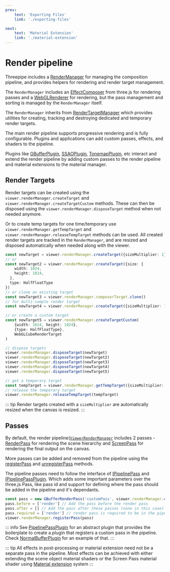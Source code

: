 ```yaml
---
prev:
    text: 'Exporting Files'
    link: './exporting-files'

next:
    text: 'Material Extension'
    link: './material-extension'
---
```


# Render pipeline

Threepipe includes a [RenderManager](https://threepipe.org/docs/classes/RenderManager.html) for managing the composition pipeline, and provides helpers for rendering and render target management.

The `RenderManager` includes an [EffectComposer](https://threejs.org/docs/#api/en/postprocessing/EffectComposer) from three.js for rendering passes and a [WebGLRenderer](https://threejs.org/docs/#api/en/renderers/WebGLRenderer) for rendering, but the pass management and sorting is managed by the `RenderManager` itself.

The `RenderManager` inherits from [RenderTargetManager](https://threepipe.org/docs/classes/RenderTargetManager.html)
which provides utilities for creating, tracking and destroying dedicated and temporary render targets.

The main render pipeline supports progressive rendering and is fully configurable. Plugins and applications can add custom passes, effects, and shaders to the pipeline.

Plugins like [GBufferPlugin](https://threepipe.org/docs/classes/GBufferPlugin.html), [SSAOPlugin](https://threepipe.org/docs/classes/SSAOPlugin.html), [TonemapPlugin](https://threepipe.org/docs/classes/TonemapPlugin.html), etc interact and extend the render pipeline by adding custom passes to the render pipeline and material extensions to the material manager.

## Render Targets

Render targets can be created
using the `viewer.renderManager.createTarget` and `viewer.renderManager.createTargetCustom` methods.
These can then be disposed using the `viewer.renderManager.disposeTarget` method when not needed anymore.

Or to create temp targets for one time/temporary use `viewer.renderManager.getTempTarget` and `viewer.renderManager.releaseTempTarget` methods can be used. All created render targets are tracked in the `RenderManager`, and are resized and disposed automatically when needed along with the viewer.

```typescript
const newTarget = viewer.renderManager.createTarget({sizeMultiplier: 1})
// or
const newTarget2 = viewer.renderManager.createTarget({size: {
    width: 1024,
    height: 1024,
  },
  type: HalfFloatType
})
// or clone an existing target
const newTarget3 = viewer.renderManager.composerTarget.clone()
// for multi-sample render target
const newTarget4 = viewer.renderManager.createTarget({sizeMultiplier: 1, samples: 4})

// or create a custom target
const newTarget5 = viewer.renderManager.createTargetCustom(
    {width: 1024, height: 1024},
    {type: HalfFloatType},
    WebGLCubeRenderTarget
)

// dispose targets
viewer.renderManager.disposeTarget(newTarget)
viewer.renderManager.disposeTarget(newTarget2)
viewer.renderManager.disposeTarget(newTarget3)
viewer.renderManager.disposeTarget(newTarget4)
viewer.renderManager.disposeTarget(newTarget5)

// get a temporary target
const tempTarget = viewer.renderManager.getTempTarget({sizeMultiplier: 1})
// release the temporary target
viewer.renderManager.releaseTempTarget(tempTarget)
```

::: tip
Render targets created with a `sizeMultiplier` are automatically resized when the canvas is resized.
:::

## Passes

By default, the render pipeline([`ViewerRenderManager`](https://threepipe.org/docs/classes/ViewerRenderManager.html) includes 2 passes -
[RenderPass](https://threepipe.org/docs/classes/ExtendedRenderPass.html) for rendering the scene hierarchy and [ScreenPass](https://threepipe.org/docs/classes/ShaderPass)
for rendering the final output on the canvas.

More passes can be added and removed from the pipeline
using the [registerPass](https://threepipe.org/docs/classes/RenderManager.html#registerPass) and [unregisterPass](https://threepipe.org/docs/classes/RenderManager.html#unregisterPass) methods.

The pipeline passes need to follow the interface of [IPipelinePass](https://threepipe.org/docs/interfaces/IPipelinePass.html) and [IPipelinePassPlugin](https://threepipe.org/docs/interfaces/IPipelinePassPlugin.html).
Which adds some important parameters over the three.js Pass,
like pass id and support for defining where the pass should be added in the pipeline and it's dependants.

```typescript
const pass = new GBufferRenderPass('customPass', viewer.renderManager.createTarget({sizeMultiplier: 1}))
pass.before = ['render'] // Add the pass before the render pass
pass.after = [] // Add the pass after these passes (none in this case)
pass.required = ['render'] // render pass is required to be in the pipeline for this. throws an error if not found
viewer.renderManager.registerPass(pass)
```

::: info
See [PipelinePassPlugin](https://threepipe.org/docs/classes/PipelinePassPlugin.html) for an abstract plugin
that provides the boilerplate to create a plugin that registers a custom pass in the pipeline.
Check [NormalBufferPlugin](https://threepipe.org/docs/classes/NormalBufferPlugin.html) for an example of that.
:::

::: tip
All effects in post-processing or material extension need not be a separate pass in the pipeline.
Most effects can be achieved with either extending the scene object material shaders or the Screen Pass material shader using [Material extension](./material-extension) system
:::
